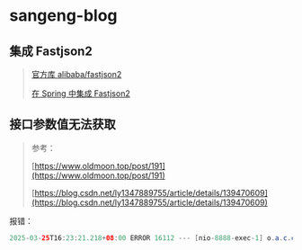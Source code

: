 # sangeng-blog

## 集成 Fastjson2

> [官方库 alibaba/fastjson2](https://github.com/alibaba/fastjson2)
>
> [在 Spring 中集成 Fastjson2](https://github.com/alibaba/fastjson2/blob/main/docs/spring_support_cn.md)

## 接口参数值无法获取

> 参考：
>
> [https://www.oldmoon.top/post/191](https://www.oldmoon.top/post/191)
>
> [https://blog.csdn.net/ly1347889755/article/details/139470609](https://blog.csdn.net/ly1347889755/article/details/139470609)

报错：

```java
2025-03-25T16:23:21.218+08:00 ERROR 16112 --- [nio-8888-exec-1] o.a.c.c.C.[.[.[/].[dispatcherServlet]    : Servlet.service() for servlet [dispatcherServlet] in context with path [] threw exception [Request processing failed: java.lang.IllegalArgumentException: Name for argument of type [java.lang.Integer] not specified, and parameter name information not available via reflection. Ensure that the compiler uses the '-parameters' flag.] with root cause
```
